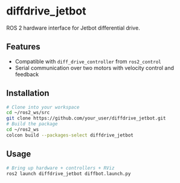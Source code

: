 # diffdrive_jetbot

ROS 2 hardware interface for Jetbot differential drive.

## Features
- Compatible with `diff_drive_controller` from `ros2_control`
- Serial communication over two motors with velocity control and feedback

## Installation
```bash
# Clone into your workspace
cd ~/ros2_ws/src
git clone https://github.com/your_user/diffdrive_jetbot.git
# Build the package
cd ~/ros2_ws
colcon build --packages-select diffdrive_jetbot
```

## Usage
```bash
# Bring up hardware + controllers + RViz
ros2 launch diffdrive_jetbot diffbot.launch.py
```
